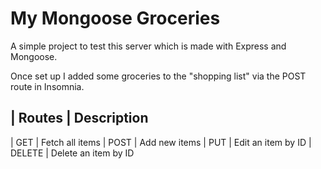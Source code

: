 # My Mongoose Groceries

A simple project to test this server which is made with Express and Mongoose.

Once set up I added some groceries to the "shopping list" via the POST route in Insomnia.

| Routes              | Description
---------------------------------------------------
| GET                 | Fetch all items
| POST                | Add new items
| PUT                 | Edit an item by ID
| DELETE              | Delete an item by ID